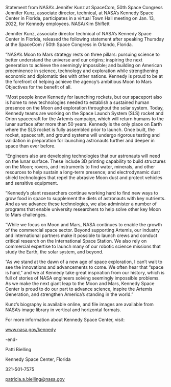 Statement from NASA’s Jennifer Kunz at SpaceCom, 50th Space Congress 
 Jennifer Kunz, associate director, technical, at NASA’s Kennedy Space Center in Florida, participates in a virtual Town Hall meeting on Jan. 13, 2022, for Kennedy employees. NASA/Kim Shiflett

Jennifer Kunz, associate director technical of NASA’s Kennedy Space Center in Florida, released the following statement after speaking Thursday at the SpaceCom / 50th Space Congress in Orlando, Florida.

“NASA’s Moon to Mars strategy rests on three pillars: pursuing science to better understand the universe and our origins; inspiring the next generation to achieve the seemingly impossible; and building on American preeminence in science, technology and exploration while strengthening economic and diplomatic ties with other nations. Kennedy is proud to be at the forefront of helping achieve the agency’s ambitious Moon to Mars Objectives for the benefit of all.

“Most people know Kennedy for launching rockets, but our spaceport also is home to new technologies needed to establish a sustained human presence on the Moon and exploration throughout the solar system. Today, Kennedy teams are working on the Space Launch System (SLS) rocket and Orion spacecraft for the Artemis campaign, which will return humans to the lunar surface after more than 50 years. Kennedy is the only place on Earth where the SLS rocket is fully assembled prior to launch. Once built, the rocket, spacecraft, and ground systems will undergo rigorous testing and validation in preparation for launching astronauts further and deeper in space than ever before.

“Engineers also are developing technologies that our astronauts will need on the lunar surface. These include 3D printing capability to build structures on the Moon; rovers, and instruments to find water, minerals, and other resources to help sustain a long-term presence; and electrodynamic dust shield technologies that repel the abrasive Moon dust and protect vehicles and sensitive equipment.

“Kennedy’s plant researchers continue working hard to find new ways to grow food in space to supplement the diets of astronauts with key nutrients. And as we advance these technologies, we also administer a number of programs that enable university researchers to help solve other key Moon to Mars challenges.

“While we focus on Moon and Mars, NASA continues to enable the growth of the commercial space sector. Beyond supporting Artemis, our industry and international partners make it possible to launch crews and conduct critical research on the International Space Station. We also rely on commercial expertise to launch many of our robotic science missions that study the Earth, the solar system, and beyond.

“As we stand at the dawn of a new age of space exploration, I can’t wait to see the innovations and advancements to come. We often hear that “space is hard,” and we at Kennedy take great inspiration from our history, which is full of stories of NASA engineers solving seemingly impossible problems. As we make the next giant leap to the Moon and Mars, Kennedy Space Center is proud to do our part to advance science, inspire the Artemis Generation, and strengthen America’s standing in the world.”

Kunz’s biography is available online, and file images are available from NASA’s image library in vertical and horizontal formats.

For more information about Kennedy Space Center, visit:

www.nasa.gov/kennedy

-end-

Patti Bielling

Kennedy Space Center, Florida

321-501-7575

patricia.a.bielling@nasa.gov